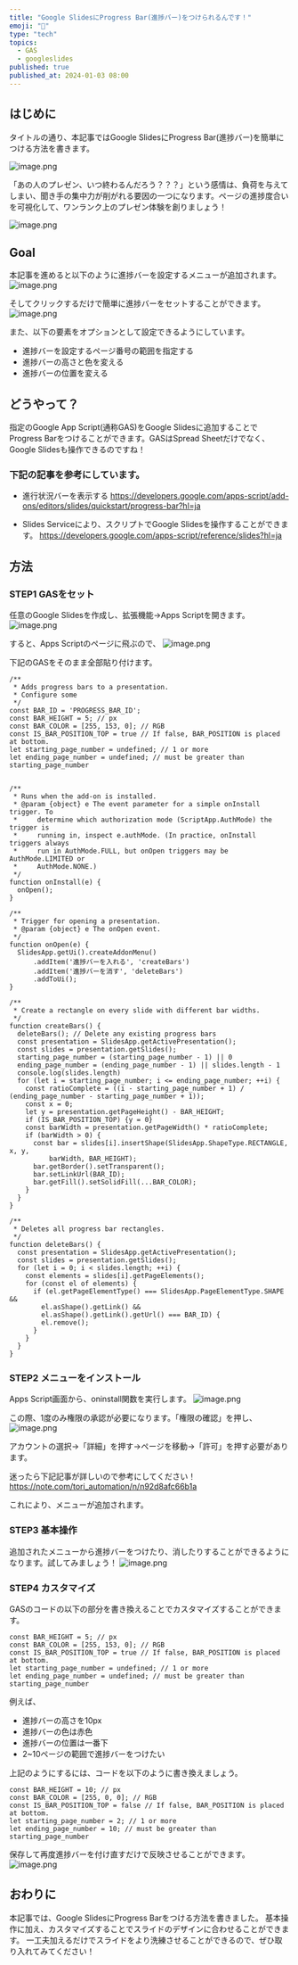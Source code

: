 ```yaml
---
title: "Google SlidesにProgress Bar(進捗バー)をつけられるんです！"
emoji: "💭"
type: "tech"
topics:
  - GAS
  - googleslides
published: true
published_at: 2024-01-03 08:00
---
```


## はじめに
タイトルの通り、本記事ではGoogle SlidesにProgress Bar(進捗バー)を簡単につける方法を書きます。

![image.png](https://qiita-image-store.s3.ap-northeast-1.amazonaws.com/0/614347/7d1cb7b9-9381-ccc1-e1ae-6c6afe72aa0c.png)

「あの人のプレゼン、いつ終わるんだろう？？？」という感情は、負荷を与えてしまい、聞き手の集中力が削がれる要因の一つになります。ページの進捗度合いを可視化して、ワンランク上のプレゼン体験を創りましょう！

![image.png](https://qiita-image-store.s3.ap-northeast-1.amazonaws.com/0/614347/9b778c98-132f-cc2e-e3b0-a975b2721dae.png)

## Goal
本記事を進めると以下のように進捗バーを設定するメニューが追加されます。
![image.png](https://qiita-image-store.s3.ap-northeast-1.amazonaws.com/0/614347/8d6aa0ed-13cd-5446-6670-b97261e9d5e8.png)

そしてクリックするだけで簡単に進捗バーをセットすることができます。
![image.png](https://qiita-image-store.s3.ap-northeast-1.amazonaws.com/0/614347/a9f8ef46-dda2-d7c1-b1ba-56d9d4ed8ab6.png)

また、以下の要素をオプションとして設定できるようにしています。
- 進捗バーを設定するページ番号の範囲を指定する
- 進捗バーの高さと色を変える
- 進捗バーの位置を変える


## どうやって？
指定のGoogle App Script(通称GAS)をGoogle Slidesに追加することでProgress Barをつけることができます。GASはSpread Sheetだけでなく、Google Slidesも操作できるのですね！

### 下記の記事を参考にしています。
- 進行状況バーを表示する
https://developers.google.com/apps-script/add-ons/editors/slides/quickstart/progress-bar?hl=ja

- Slides Serviceにより、スクリプトでGoogle Slidesを操作することができます。
https://developers.google.com/apps-script/reference/slides?hl=ja

## 方法

### STEP1 GASをセット

任意のGoogle Slidesを作成し、拡張機能→Apps Scriptを開きます。
![image.png](https://qiita-image-store.s3.ap-northeast-1.amazonaws.com/0/614347/330a1a30-e4f9-e164-d645-33bd942a684a.png)

すると、Apps Scriptのページに飛ぶので、
![image.png](https://qiita-image-store.s3.ap-northeast-1.amazonaws.com/0/614347/c83650f3-ca43-2521-3134-afe530534a98.png)

下記のGASをそのまま全部貼り付けます。
```js:GAS
/**
 * Adds progress bars to a presentation.
 * Configure some 
 */
const BAR_ID = 'PROGRESS_BAR_ID';
const BAR_HEIGHT = 5; // px
const BAR_COLOR = [255, 153, 0]; // RGB
const IS_BAR_POSITION_TOP = true // If false, BAR_POSITION is placed at bottom.
let starting_page_number = undefined; // 1 or more
let ending_page_number = undefined; // must be greater than starting_page_number


/**
 * Runs when the add-on is installed.
 * @param {object} e The event parameter for a simple onInstall trigger. To
 *     determine which authorization mode (ScriptApp.AuthMode) the trigger is
 *     running in, inspect e.authMode. (In practice, onInstall triggers always
 *     run in AuthMode.FULL, but onOpen triggers may be AuthMode.LIMITED or
 *     AuthMode.NONE.)
 */
function onInstall(e) {
  onOpen();
}

/**
 * Trigger for opening a presentation.
 * @param {object} e The onOpen event.
 */
function onOpen(e) {
  SlidesApp.getUi().createAddonMenu()
      .addItem('進捗バーを入れる', 'createBars')
      .addItem('進捗バーを消す', 'deleteBars')
      .addToUi();
}

/**
 * Create a rectangle on every slide with different bar widths.
 */
function createBars() {
  deleteBars(); // Delete any existing progress bars
  const presentation = SlidesApp.getActivePresentation();
  const slides = presentation.getSlides();
  starting_page_number = (starting_page_number - 1) || 0
  ending_page_number = (ending_page_number - 1) || slides.length - 1
  console.log(slides.length)
  for (let i = starting_page_number; i <= ending_page_number; ++i) {
    const ratioComplete = ((i - starting_page_number + 1) / (ending_page_number - starting_page_number + 1));
    const x = 0;
    let y = presentation.getPageHeight() - BAR_HEIGHT;
    if (IS_BAR_POSITION_TOP) {y = 0}
    const barWidth = presentation.getPageWidth() * ratioComplete;
    if (barWidth > 0) {
      const bar = slides[i].insertShape(SlidesApp.ShapeType.RECTANGLE, x, y,
          barWidth, BAR_HEIGHT);
      bar.getBorder().setTransparent();
      bar.setLinkUrl(BAR_ID);
      bar.getFill().setSolidFill(...BAR_COLOR);
    }
  }
}

/**
 * Deletes all progress bar rectangles.
 */
function deleteBars() {
  const presentation = SlidesApp.getActivePresentation();
  const slides = presentation.getSlides();
  for (let i = 0; i < slides.length; ++i) {
    const elements = slides[i].getPageElements();
    for (const el of elements) {
      if (el.getPageElementType() === SlidesApp.PageElementType.SHAPE &&
        el.asShape().getLink() &&
        el.asShape().getLink().getUrl() === BAR_ID) {
        el.remove();
      }
    }
  }
}
```

### STEP2 メニューをインストール
Apps Script画面から、oninstall関数を実行します。
![image.png](https://qiita-image-store.s3.ap-northeast-1.amazonaws.com/0/614347/f6e5ce32-7e5a-2ecc-4e48-2564955e0224.png)

この際、1度のみ権限の承認が必要になります。「権限の確認」を押し、
![image.png](https://qiita-image-store.s3.ap-northeast-1.amazonaws.com/0/614347/546555cd-fe15-2eae-6c0e-51221b59e0ef.png)

アカウントの選択→「詳細」を押す→ページを移動→「許可」を押す必要があります。

迷ったら下記記事が詳しいので参考にしてください！
https://note.com/tori_automation/n/n92d8afc66b1a

これにより、メニューが追加されます。

### STEP3 基本操作
追加されたメニューから進捗バーをつけたり、消したりすることができるようになります。試してみましょう！
![image.png](https://qiita-image-store.s3.ap-northeast-1.amazonaws.com/0/614347/8d6aa0ed-13cd-5446-6670-b97261e9d5e8.png)

### STEP4 カスタマイズ
GASのコードの以下の部分を書き換えることでカスタマイズすることができます。

```js:GAS
const BAR_HEIGHT = 5; // px
const BAR_COLOR = [255, 153, 0]; // RGB
const IS_BAR_POSITION_TOP = true // If false, BAR_POSITION is placed at bottom.
let starting_page_number = undefined; // 1 or more
let ending_page_number = undefined; // must be greater than starting_page_number
```

例えば、
- 進捗バーの高さを10px
- 進捗バーの色は赤色
- 進捗バーの位置は一番下
- 2~10ページの範囲で進捗バーをつけたい

上記のようにするには、コードを以下のように書き換えましょう。
```js:GAS
const BAR_HEIGHT = 10; // px
const BAR_COLOR = [255, 0, 0]; // RGB
const IS_BAR_POSITION_TOP = false // If false, BAR_POSITION is placed at bottom.
let starting_page_number = 2; // 1 or more
let ending_page_number = 10; // must be greater than starting_page_number
```
保存して再度進捗バーを付け直すだけで反映させることができます。
![image.png](https://qiita-image-store.s3.ap-northeast-1.amazonaws.com/0/614347/0c72cec8-bfb1-1189-7d4a-1f78102ce2f0.png)

## おわりに
本記事では、Google SlidesにProgress Barをつける方法を書きました。
基本操作に加え、カスタマイズすることでスライドのデザインに合わせることができます。
一工夫加えるだけでスライドをより洗練させることができるので、ぜひ取り入れてみてください！
